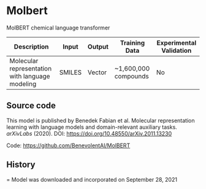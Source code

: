 # Molbert 

MolBERT chemical language transformer

| Description | Input  | Output  | Training Data | Experimental Validation |
| ------- | --- | --- | --- | --- |
| Molecular representation with language modeling | SMILES | Vector | ~1,600,000 compounds | No |

## Source code
This model is published by Benedek Fabian et al. Molecular representation learning with language models and domain-relevant auxiliary tasks. *arXivLabs* (2020). DOI: https://doi.org/10.48550/arXiv.2011.13230

Code: https://github.com/BenevolentAI/MolBERT

## History 
= Model was downloaded and incorporated on September 28, 2021


